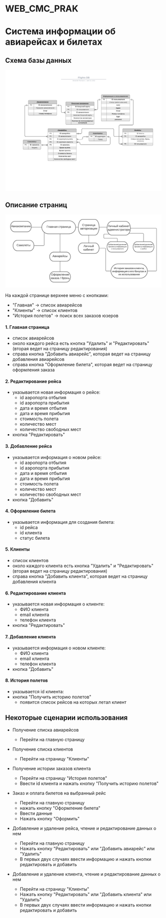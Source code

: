 # WEB_CMC_PRAK
# Система информации об авиарейсах и билетах
Схема базы данных
-----------------

![Alt text](docs/flights_db.png)

Описание страниц
-----------------------

![Alt text](docs/site_plan.png)

На каждой странице верхнее меню с кнопками:

- "Главная" -> список авиарейсов
- "Клиенты" -> список клиентов
- "История полетов" -> поиск всех заказов юзеров

#### 1. Главная страница

- список авиарейсов
- около каждого рейса есть кнопка "Удалить" и "Редактировать" (вторая ведет на страницу редактирования)
- справа кнопка "Добавить авиарейс", которая ведет на страницу добавления авиарейсов
- справа кнопка "Оформление билета", которая ведет на страницу оформления заказа

#### 2. Редактирование рейса

- указывается новая информация о рейсе:
  - id аэропорта отбытия
  - id аэропорта прибытия
  - дата и время отбытия
  - дата и время прибытия
  - стоимость полета
  - количество мест
  - количество свободных мест
- кнопка "Редактировать"

#### 3. Добавление рейса

- указывается информация о новом рейсе:
  - id аэропорта отбытия
  - id аэропорта прибытия
  - дата и время отбытия
  - дата и время прибытия
  - стоимость полета
  - количество мест
  - количество свободных мест
- кнопка "Добавить"

#### 4. Оформление билета

- указывается информация для создания билета:
  - id рейса
  - id клиента
  - статус билета

#### 5. Клиенты

- список клиентов
- около каждого клиента есть кнопка "Удалить" и "Редактировать" (вторая ведет на страницу редактирования)
- справа кнопка "Добавить клиента", которая ведет на страницу добавления клиента

#### 6. Редактирование клиента

- указывается новая информация о клиенте:
  - ФИО клиента
  - email клиента
  - телефон клиента
- кнопка "Редактировать"

#### 7. Добавление клиента

- указывается информация о новом клиенте:
  - ФИО клиента
  - email клиента
  - телефон клиента
- кнопка "Добавить"

#### 8. История полетов

- указывается id клиента:
- кнопка "Получить историю полетов"
  - появится список рейсов на которых летал клиент

Некоторые сценарии использования
----------------------

- Получение списка авиарейсов
  - Перейти на главную страницу

- Получение списка клиентов
  - Перейти на страницу "Клиенты"

- Получение истории заказов клиента
  - Перейти на страницу "История полетов"
  - Ввести id клиента и нажать кнопку "Получить историю полетов"

- Заказ и оплата билетов на выбранный рейс
  - Перейти на главную страницу
  - нажать кнопку "Оформление билета"
  - Ввести данные
  - Нажать кнопку "Оформить"

- Добавление и удаление рейса, чтение и редактирование данных о нем
  - Перейти на главную страницу
  - Нажать кнопку "Редактировать" или "Добавить авиарейс" или "Удалить"
  - В первых двух случаях ввести информацию и нажать кнопки редактировать и добавить

- Добавление и удаление клиента, чтение и редактирование данных о нем
  - Перейти на страницу "Клиенты"
  - Нажать кнопку "Редактировать" или "Добавить клиента" или "Удалить"
  - В первых двух случаях ввести информацию и нажать кнопки редактировать и добавить
